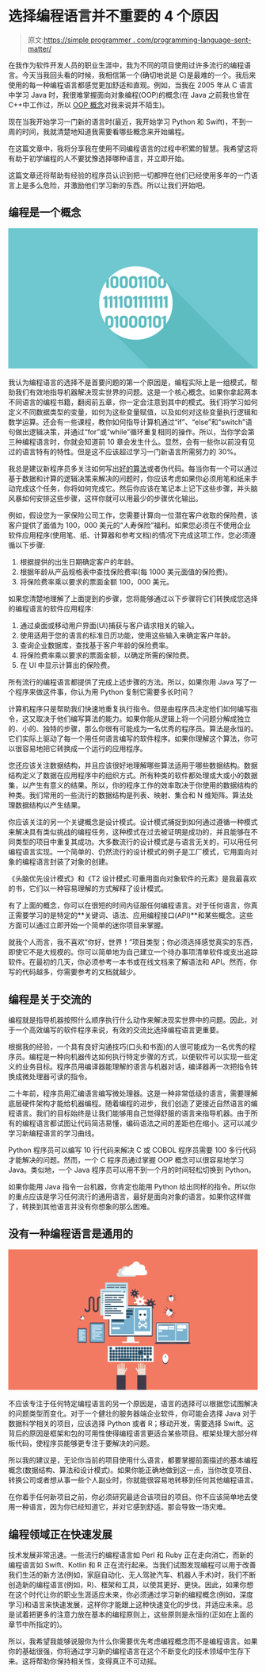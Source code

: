 # 选择编程语言并不重要的 4 个原因

> 原文:[https://simple programmer . com/programming-language-sent-matter/](https://simpleprogrammer.com/programming-language-doesnt-matter/)

在我作为软件开发人员的职业生涯中，我为不同的项目使用过许多流行的编程语言。今天当我回头看的时候，我相信第一个(确切地说是 C)是最难的一个。我后来使用的每一种编程语言都感觉更加舒适和直观。例如，当我在 2005 年从 C 语言中学习 Java 时，我很难掌握面向对象编程(OOP)的概念(在 Java 之前我也曾在 C++中工作过，所以 [OOP 概念](https://stackify.com/oops-concepts-in-java/)对我来说并不陌生)。

现在当我开始学习一门新的语言时(最近，我开始学习 Python 和 Swift)，不到一周的时间，我就清楚地知道我需要看哪些概念来开始编程。

在这篇文章中，我将分享我在使用不同编程语言的过程中积累的智慧。我希望这将有助于初学编程的人不要犹豫选择哪种语言，并立即开始。

这篇文章还将帮助有经验的程序员认识到把一切都押在他们已经使用多年的一门语言上是多么危险，并激励他们学习新的东西。所以让我们开始吧。

## 编程是一个概念

![](img/ed82b2b1ca9581d2a8f403c12cb3a823.png)

我认为编程语言的选择不是首要问题的第一个原因是，编程实际上是一组模式，帮助我们有效地指导机器解决现实世界的问题。这是一个核心概念。如果你拿起两本不同语言的编程书籍，翻阅前五章，你一定会注意到其中的模式。我们将学习如何定义不同数据类型的变量，如何为这些变量赋值，以及如何对这些变量执行逻辑和数学运算。还会有一些课程，教你如何指导计算机通过“if”、“else”和“switch”语句做出逻辑决策，并通过“for”或“while”循环重复相同的操作。所以，当你学会第三种编程语言时，你就会知道前 10 章会发生什么。显然，会有一些你以前没有见过的语言特有的特性。但是这不应该超过学习一门新语言所需努力的 30%。

我总是建议新程序员多关注如何写出[好的算法](https://simpleprogrammer.com/2016/09/15/learning-algorithms-really-necessary/)或者伪代码。每当你有一个可以通过基于数据和计算的逻辑决策来解决的问题时，你应该考虑如果你必须用笔和纸来手动完成这个任务，你将如何完成它。然后你应该在笔记本上记下这些步骤，并头脑风暴如何安排这些步骤，这样你就可以用最少的步骤优化输出。

例如，假设您为一家保险公司工作，您需要计算向一位潜在客户收取的保险费，该客户提供了面值为 100，000 美元的“人寿保险”福利。如果您必须在不使用企业软件应用程序(使用笔、纸、计算器和参考文档)的情况下完成这项工作，您必须遵循以下步骤:

1.  根据提供的出生日期确定客户的年龄。
2.  根据年龄从产品规格表中查找保险费率(每 1000 美元面值的保险费)。
3.  将保险费率乘以要求的票面金额 100，000 美元。

如果您清楚地理解了上面提到的步骤，您将能够通过以下步骤将它们转换成您选择的编程语言的软件应用程序:

1.  通过桌面或移动用户界面(UI)捕获与客户请求相关的输入。
2.  使用适用于您的语言的标准日历功能，使用这些输入来确定客户年龄。
3.  查询企业数据库，查找基于客户年龄的保险费率。
4.  将保险费率乘以要求的票面金额，以确定所需的保险费。
5.  在 UI 中显示计算出的保险费。

所有流行的编程语言都提供了完成上述步骤的方法。所以，如果你用 Java 写了一个程序来做这件事，你认为用 Python 复制它需要多长时间？

计算机程序只是帮助我们快速地重复执行指令。但是由程序员决定他们如何编写指令，这又取决于他们编写算法的能力。如果你能从逻辑上将一个问题分解成独立的、小的、独特的步骤，那么你很有可能成为一名优秀的程序员。算法是永恒的。它们实际上驱动了每一个用任何语言编写的软件程序。如果你理解这个算法，你可以很容易地把它转换成一个运行的应用程序。

您还应该关注数据结构，并且应该很好地理解哪些算法适用于哪些数据结构。数据结构定义了数据在应用程序中的组织方式。所有种类的软件都处理或大或小的数据集，以产生有意义的结果。所以，你的程序工作的效率取决于你使用的数据结构的种类。我们常用的一些流行的数据结构是列表、映射、集合和 N 维矩阵。算法处理数据结构以产生结果。

你应该关注的另一个关键概念是设计模式。设计模式捕捉到如何通过遵循一种模式来解决具有类似挑战的编程任务，这种模式在过去被证明是成功的，并且能够在不同类型的项目中重复其成功。大多数流行的设计模式是与语言无关的，可以用任何编程语言实现。一个简单的、仍然流行的设计模式的例子是工厂模式，它用面向对象的编程语言封装了对象的创建。

《头脑优先设计模式》和《T2 设计模式:可重用面向对象软件的元素》是我最喜欢的书，它们以一种容易理解的方式解释了设计模式。

有了上面的概念，你可以在很短的时间内征服任何编程语言。对于任何语言，你真正需要学习的是特定的**关键词、语法、应用编程接口(API)**和某些概念。这些方面可以通过立即开始一个简单的迷你项目来掌握。

就我个人而言，我不喜欢“你好，世界！”项目类型；你必须选择感觉真实的东西，即使它不是大规模的。你可以简单地为自己建立一个待办事项清单软件或支出追踪软件。在最初的几天，你必须参考一本书或在线文档来了解语法和 API。然而，你写的代码越多，你需要参考的文档就越少。

## 编程是关于交流的

编程就是指导机器按照什么顺序执行什么动作来解决现实世界中的问题。因此，对于一个高效编写的软件程序来说，有效的交流比选择编程语言更重要。

根据我的经验，一个具有良好沟通技巧(口头和书面)的人很可能成为一名优秀的程序员。编程是一种向机器传达如何执行特定步骤的方式，以便软件可以实现一些定义的业务目标。程序员用编译器能理解的语言与机器对话，编译器再一次把指令转换成微处理器可读的指令。

二十年前，程序员用汇编语言编写微处理器。这是一种非常低级的语言，需要理解底层硬件架构才能给机器编程。随着编程的进步，我们创造了更接近自然语言的编程语言。我们的目标始终是让我们能够用自己觉得舒服的语言来指导机器。由于所有的编程语言都试图让代码简洁易懂，编码语法之间的差距也在缩小。这可以减少学习新编程语言的学习曲线。

Python 程序员可以编写 10 行代码来解决 C 或 COBOL 程序员需要 100 多行代码才能解决的问题。然而，一个 C 程序员通过掌握 OOP 概念可以很容易地学习 Java。类似地，一个 Java 程序员可以用不到一个月的时间轻松切换到 Python。

如果你能用 Java 指令一台机器，你肯定也能用 Python 给出同样的指令。所以你的重点应该是学习任何流行的通用语言，最好是面向对象的语言。如果你这样做了，转换到其他语言并没有你想象的那么困难。

## 没有一种编程语言是通用的

![](img/59e958def98908e7ef51ad6671a21f31.png)

不应该专注于任何特定编程语言的另一个原因是，语言的选择可以根据您试图解决的问题类型而变化。对于一个健壮的服务器端企业软件，你可能会选择 Java 对于数据科学相关的项目，应该选择 Python 或者 R；移动开发，需要选择 Swift。这背后的原因是框架和包的可用性使得编程语言更适合某些项目。框架处理大部分样板代码，使程序员能够更专注于要解决的问题。

所以我的建议是，无论你当前的项目使用什么语言，都要掌握前面描述的基本编程概念(数据结构、算法和设计模式)。如果你能正确地做到这一点，当你改变项目、转换公司或者想从事一些个人副业时，你就能很容易地转移到任何其他编程语言。

在你着手任何新项目之前，你必须研究最适合该项目的项目。你不应该简单地去使用一种语言，因为你已经知道它，并对它感到舒适。那会导致一场灾难。

## 编程领域正在快速发展

技术发展非常迅速。一些流行的编程语言如 Perl 和 Ruby 正在走向消亡，而新的编程语言如 Swift、Kotlin 和 R 正在流行起来。当我们试图发现编程可以用于改善我们生活的新方法(例如，家庭自动化、无人驾驶汽车、机器人手术)时，我们不断创造新的编程语言(例如，R)、框架和工具，以使其更好、更快。因此，如果你想在这个时代让你的职业生涯适应未来，你必须通过学习新的编程概念(例如，深度学习)和语言来快速发展，这样你才能跟上这种快速变化的步伐，并适应未来。总是试着把更多的注意力放在基本的编程原则上，这些原则是永恒的(正如在上面的章节中所指定的)。

所以，我希望我能够说服你为什么你需要优先考虑编程概念而不是编程语言。如果你的基础很强，你将通过学习新的编程语言在这个不断变化的技术领域中生存下来。这将帮助你保持相关性，变得真正不可动摇。